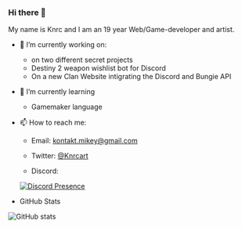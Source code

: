 ### Hi there 👋

My name is Knrc and I am an 19 year Web/Game-developer and artist.

- 🔭 I’m currently working on:
  * on two different secret projects
  * Destiny 2 weapon wishlist bot for Discord
  * On a new Clan Website intigrating the Discord and Bungie API

- 🌱 I’m currently learning
  * Gamemaker language

- 📫 How to reach me:

  * Email: kontakt.mikey@gmail.com
  
  * Twitter: [@Knrcart](https://twitter.com/knrcart)
  
  * Discord: 
  
  [![Discord Presence](https://lanyard-profile-readme.vercel.app/api/169525054122491905)](https://discord.com/users/169525054122491905)

  
 <!-- [![Discord Presence](https://lanyard-profile-readme.vercel.app/api/169525054122491905)](https://discord.com/users/169525054122491905)-->
  
  
 - GitHub Stats
 
  ![GitHub stats](https://github-readme-stats.vercel.app/api?username=Knrcs&theme=merko&count_private=true&hide_border=true&line_height=25)
  <!--![Top Langs](https://github-readme-stats.vercel.app/api/top-langs/?username=Knrcs&layout=compact&langs_count=)-->



<!--
**Knrcs/Knrcs** is a ✨ _special_ ✨ repository because its `README.md` (this file) appears on your GitHub profile.

Here are some ideas to get you started:

- 🔭 I’m currently working on ...
- 🌱 I’m currently learning ...
- 👯 I’m looking to collaborate on ...
- 🤔 I’m looking for help with ...
- 💬 Ask me about ...
- 📫 How to reach me: ...
- 😄 Pronouns: ...
- ⚡ Fun fact: ...
-->
